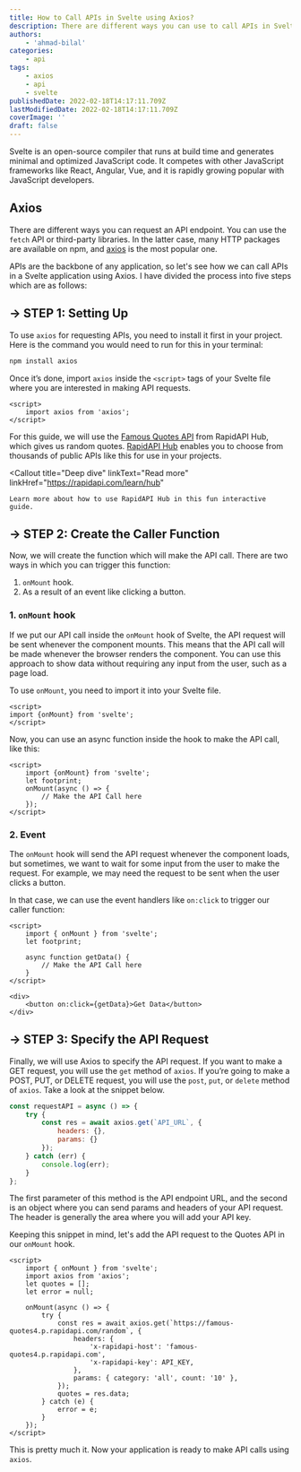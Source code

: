 ```yaml
---
title: How to Call APIs in Svelte using Axios?
description: There are different ways you can use to call APIs in Svelte. This guide will demonstrate how to use Axios to consume APIs in a Svelte application.
authors:
    - 'ahmad-bilal'
categories:
    - api
tags:
    - axios
    - api
    - svelte
publishedDate: 2022-02-18T14:17:11.709Z
lastModifiedDate: 2022-02-18T14:17:11.709Z
coverImage: ''
draft: false
---
```


<Lead>
	Svelte is an open-source compiler that runs at build time and generates
	minimal and optimized JavaScript code. It competes with other JavaScript
	frameworks like React, Angular, Vue, and it is rapidly growing popular with
	JavaScript developers.
</Lead>

## Axios

There are different ways you can request an API endpoint. You can use the `fetch` API or third-party libraries. In the latter case, many HTTP packages are available on npm, and [axios](https://www.npmjs.com/package/axios) is the most popular one.

APIs are the backbone of any application, so let's see how we can call APIs in a Svelte application using Axios. I have divided the process into five steps which are as follows:

## → STEP 1: Setting Up

To use `axios` for requesting APIs, you need to install it first in your project. Here is the command you would need to run for this in your terminal:

```sh
npm install axios
```

Once it’s done, import `axios` inside the `<script>` tags of your Svelte file where you are interested in making API requests.

```svelte
<script>
    import axios from 'axios';
</script>
```

For this guide, we will use the [Famous Quotes API](https://RapidAPI.com/saicoder/api/famous-quotes4?utm_source=RapidAPI.com%2Fguides&utm_medium=DevRel&utm_campaign=DevRel) from RapidAPI Hub, which gives us random quotes. [RapidAPI Hub](https://RapidAPI.com/hub?utm_source=RapidAPI.com/guides&utm_medium=DevRel&utm_campaign=DevRel) enables you to choose from thousands of public APIs like this for use in your projects.

<Callout
	title="Deep dive"
	linkText="Read more"
	linkHref="https://rapidapi.com/learn/hub"
>
	Learn more about how to use RapidAPI Hub in this fun interactive guide.
</Callout>

## → STEP 2: Create the Caller Function

Now, we will create the function which will make the API call. There are two ways in which you can trigger this function:

1. `onMount` hook.
2. As a result of an event like clicking a button.

### 1. `onMount` hook

If we put our API call inside the `onMount` hook of Svelte, the API request will be sent whenever the component mounts. This means that the API call will be made whenever the browser renders the component. You can use this approach to show data without requiring any input from the user, such as a page load.

To use `onMount`, you need to import it into your Svelte file.

```svelte
<script>
import {onMount} from 'svelte';
</script>
```

Now, you can use an async function inside the hook to make the API call, like this:

```svelte
<script>
    import {onMount} from 'svelte';
    let footprint;
    onMount(async () => {
        // Make the API Call here
    });
</script>
```

### 2. Event

The `onMount` hook will send the API request whenever the component loads, but sometimes, we want to wait for some input from the user to make the request. For example, we may need the request to be sent when the user clicks a button.

In that case, we can use the event handlers like `on:click` to trigger our caller function:

```svelte
<script>
    import { onMount } from 'svelte';
    let footprint;

    async function getData() {
        // Make the API Call here
    }
</script>

<div>
    <button on:click={getData}>Get Data</button>
</div>
```

## → STEP 3: Specify the API Request

Finally, we will use Axios to specify the API request. If you want to make a GET request, you will use the `get` method of `axios`. If you’re going to make a POST, PUT, or DELETE request, you will use the `post`, `put`, or `delete` method of `axios`. Take a look at the snippet below.

```js
const requestAPI = async () => {
	try {
		const res = await axios.get(`API_URL`, {
			headers: {},
			params: {}
		});
	} catch (err) {
		console.log(err);
	}
};
```

The first parameter of this method is the API endpoint URL, and the second is an object where you can send params and headers of your API request. The header is generally the area where you will add your API key.

Keeping this snippet in mind, let's add the API request to the Quotes API in our `onMount` hook.

```svelte
<script>
    import { onMount } from 'svelte';
    import axios from 'axios';
    let quotes = [];
    let error = null;

    onMount(async () => {
        try {
            const res = await axios.get(`https://famous-quotes4.p.rapidapi.com/random`, {
                headers: {
                    'x-rapidapi-host': 'famous-quotes4.p.rapidapi.com',
                    'x-rapidapi-key': API_KEY,
                },
                params: { category: 'all', count: '10' },
            });
            quotes = res.data;
        } catch (e) {
            error = e;
        }
    });
</script>
```

This is pretty much it. Now your application is ready to make API calls using `axios`.
